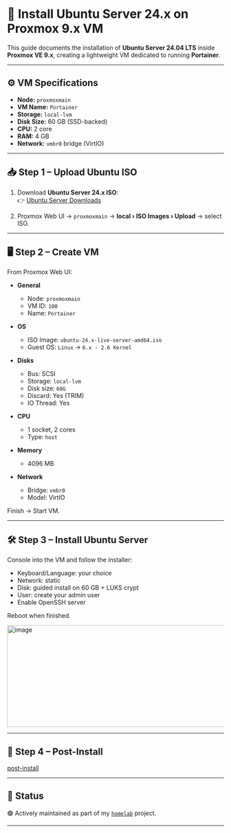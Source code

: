 # 🐧 Install Ubuntu Server 24.x on Proxmox 9.x VM

This guide documents the installation of **Ubuntu Server 24.04 LTS** inside **Proxmox VE 9.x**, creating a lightweight VM dedicated to running **Portainer**.

---

## ⚙️ VM Specifications

- **Node:** `proxmoxmain`  
- **VM Name:** `Portainer`  
- **Storage:** `local-lvm`  
- **Disk Size:** 60 GB (SSD-backed)  
- **CPU:** 2 core  
- **RAM:** 4 GB  
- **Network:** `vmbr0` bridge (VirtIO)  

---

## 📥 Step 1 – Upload Ubuntu ISO

1. Download **Ubuntu Server 24.x ISO**:  
   👉 [Ubuntu Server Downloads](https://ubuntu.com/download/server)

2. Proxmox Web UI → `proxmoxmain` → **local › ISO Images › Upload** → select ISO.

---

## 🖥️ Step 2 – Create VM

From Proxmox Web UI:

- **General**
  - Node: `proxmoxmain`
  - VM ID: `100`
  - Name: `Portainer`

- **OS**
  - ISO Image: `ubuntu-24.x-live-server-amd64.iso`
  - Guest OS: `Linux` → `6.x - 2.6 Kernel`

- **Disks**
  - Bus: SCSI  
  - Storage: `local-lvm`  
  - Disk size: `60G`  
  - Discard: Yes (TRIM)  
  - IO Thread: Yes  

- **CPU**
  - 1 socket, 2 cores  
  - Type: `host`

- **Memory**
  - 4096 MB

- **Network**
  - Bridge: `vmbr0`  
  - Model: VirtIO

Finish → Start VM.

---

## 🛠️ Step 3 – Install Ubuntu Server

Console into the VM and follow the installer:

- Keyboard/Language: your choice  
- Network: static 
- Disk: guided install on 60 GB + LUKS crypt  
- User: create your admin user  
- Enable OpenSSH server  

Reboot when finished.

<img width="668" height="237" alt="image" src="https://github.com/user-attachments/assets/16a68e3d-7c45-4409-b49f-90452c27e8b6" />


---

## 🔧 Step 4 – Post-Install

[post-install](https://github.com/raoulmoise/homelab/blob/main/proxmox-setup/vm-layout/ubuntu-server-setup/post-install.md)

---

## 🚧 Status

🟢 Actively maintained as part of my [`homelab`](https://github.com/raoulmoise/homelab) project.

---

